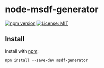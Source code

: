 # node-msdf-generator
[![npm version](https://badge.fury.io/js/msdf-generator.svg)](https://badge.fury.io/js/msdf-generator)
[![License: MIT](https://img.shields.io/badge/License-MIT-yellow.svg)](https://opensource.org/licenses/MIT)

## Install

Install with [npm](https://www.npmjs.com/):

    npm install --save-dev msdf-generator
